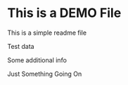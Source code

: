 # This is a DEMO File 

This is a simple readme file

Test data 

Some additional info

Just Something Going On
